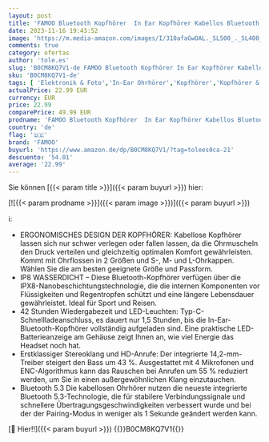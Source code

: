 ```yaml
---
layout: post
title: 'FAMOO Bluetooth Kopfhörer  In Ear Kopfhörer Kabellos Bluetooth 5.3 mit 4 Mic  IP8 Wasserdicht Ohrhörer  2023 Neue ENC Noise Cancelling Kabellose Kopfhörer'
date: 2023-11-16 19:43:52
image: 'https://m.media-amazon.com/images/I/310afaGwOAL._SL500_._SL400_.jpg'
comments: true
category: ofertas
author: 'tole.es'
slug: 'B0CM8KQ7V1-de FAMOO Bluetooth Kopfhörer In Ear Kopfhörer Kabellos...'
sku: 'B0CM8KQ7V1-de'
tags: [ 'Elektronik & Foto','In-Ear Ohrhörer','Kopfhörer','Kopfhörer & Zubehör','famoo','🇩🇪', ]
actualPrice: 22.99 EUR
currency: EUR
price: 22.99
comparePrice: 49.99 EUR
prodname: 'FAMOO Bluetooth Kopfhörer  In Ear Kopfhörer Kabellos Bluetooth 5.3 mit 4 Mic  IP8 Wasserdicht Ohrhörer  2023 Neue ENC Noise Cancelling Kabellose Kopfhörer'
country: 'de'
flag: '🇩🇪'
brand: 'FAMOO'
buyurl: 'https://www.amazon.de/dp/B0CM8KQ7V1/?tag=tolees0ca-21'
descuento: '54.01'
average: '22.99'
---
```


Sie können [{{< param title >}}]({{< param buyurl >}}) hier:

[![{{< param prodname >}}]({{< param image >}})]({{< param buyurl >}})

ℹ️:

- ERGONOMISCHES DESIGN DER KOPFHÖRER: Kabellose Kopfhörer lassen sich nur schwer verlegen oder fallen lassen, da die Ohrmuscheln den Druck verteilen und gleichzeitig optimalen Komfort gewährleisten. Kommt mit Ohrflossen in 2 Größen und S-, M- und L-Ohrkappen. Wählen Sie die am besten geeignete Größe und Passform.
- IP8 WASSERDICHT – Diese Bluetooth-Kopfhörer verfügen über die IPX8-Nanobeschichtungstechnologie, die die internen Komponenten vor Flüssigkeiten und Regentropfen schützt und eine längere Lebensdauer gewährleistet. Ideal für Sport und Reisen.
- 42 Stunden Wiedergabezeit und LED-Leuchten: Typ-C-Schnellladeanschluss, es dauert nur 1,5 Stunden, bis die In-Ear-Bluetooth-Kopfhörer vollständig aufgeladen sind. Eine praktische LED-Batterieanzeige am Gehäuse zeigt Ihnen an, wie viel Energie das Headset noch hat.
- Erstklassiger Stereoklang und HD-Anrufe: Der integrierte 14,2-mm-Treiber steigert den Bass um 43 %. Ausgestattet mit 4 Mikrofonen und ENC-Algorithmus kann das Rauschen bei Anrufen um 55 % reduziert werden, um Sie in einen außergewöhnlichen Klang einzutauchen.
- Bluetooth 5.3 Die kabellosen Ohrhörer nutzen die neueste integrierte Bluetooth 5.3-Technologie, die für stabilere Verbindungssignale und schnellere Übertragungsgeschwindigkeiten verbessert wurde und bei der der Pairing-Modus in weniger als 1 Sekunde geändert werden kann.

[🛒 Hier!!]({{< param buyurl >}})
{{<world>}}B0CM8KQ7V1{{</world>}}
